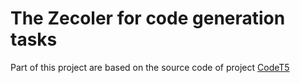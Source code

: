 # The Zecoler for code generation tasks

Part of this project are based on the source code of project [CodeT5](https://github.com/salesforce/CodeT5)